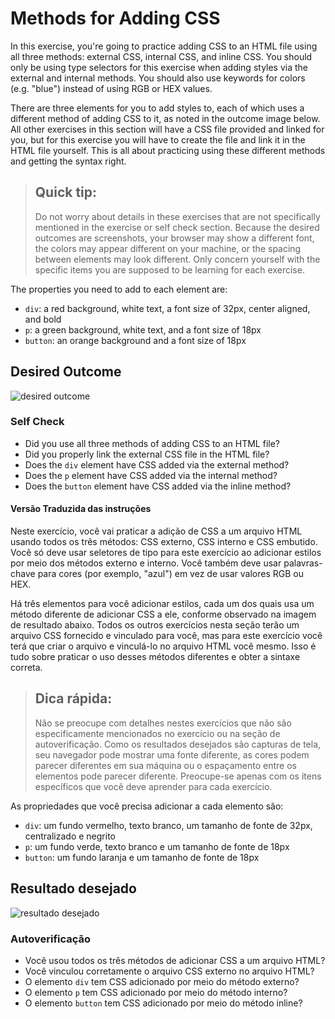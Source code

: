 # Methods for Adding CSS
In this exercise, you're going to practice adding CSS to an HTML file using all three methods: external CSS, internal CSS, and inline CSS. You should only be using type selectors for this exercise when adding styles via the external and internal methods. You should also use keywords for colors (e.g. "blue") instead of using RGB or HEX values.

There are three elements for you to add styles to, each of which uses a different method of adding CSS to it, as noted in the outcome image below. All other exercises in this section will have a CSS file provided and linked for you, but for this exercise you will have to create the file and link it in the HTML file yourself. This is all about practicing using these different methods and getting the syntax right.

> ## Quick tip:
> Do not worry about details in these exercises that are not specifically mentioned in the exercise or self check section. Because the desired outcomes are screenshots, your browser may show a different font, the colors may appear different on your machine, or the spacing between elements may look different. Only concern yourself with the specific items you are supposed to be learning for each exercise.

The properties you need to add to each element are:

* `div`: a red background, white text, a font size of 32px, center aligned, and bold
* `p`: a green background, white text, and a font size of 18px
* `button`: an orange background and a font size of 18px

## Desired Outcome
![desired outcome](./desired-outcome.png)


### Self Check
- Did you use all three methods of adding CSS to an HTML file?
- Did you properly link the external CSS file in the HTML file?
- Does the `div` element have CSS added via the external method?
- Does the `p` element have CSS added via the internal method?
- Does the `button` element have CSS added via the inline method?


#### Versão Traduzida das instruções ####
Neste exercício, você vai praticar a adição de CSS a um arquivo HTML usando todos os três métodos: CSS externo, CSS interno e CSS embutido. Você só deve usar seletores de tipo para este exercício ao adicionar estilos por meio dos métodos externo e interno. Você também deve usar palavras-chave para cores (por exemplo, "azul") em vez de usar valores RGB ou HEX.

Há três elementos para você adicionar estilos, cada um dos quais usa um método diferente de adicionar CSS a ele, conforme observado na imagem de resultado abaixo. Todos os outros exercícios nesta seção terão um arquivo CSS fornecido e vinculado para você, mas para este exercício você terá que criar o arquivo e vinculá-lo no arquivo HTML você mesmo. Isso é tudo sobre praticar o uso desses métodos diferentes e obter a sintaxe correta.

> ## Dica rápida:
> Não se preocupe com detalhes nestes exercícios que não são especificamente mencionados no exercício ou na seção de autoverificação. Como os resultados desejados são capturas de tela, seu navegador pode mostrar uma fonte diferente, as cores podem parecer diferentes em sua máquina ou o espaçamento entre os elementos pode parecer diferente. Preocupe-se apenas com os itens específicos que você deve aprender para cada exercício.

As propriedades que você precisa adicionar a cada elemento são:

* `div`: um fundo vermelho, texto branco, um tamanho de fonte de 32px, centralizado e negrito
* `p`: um fundo verde, texto branco e um tamanho de fonte de 18px
* `button`: um fundo laranja e um tamanho de fonte de 18px

## Resultado desejado
![resultado desejado](./desired-outcome.png)

### Autoverificação
- Você usou todos os três métodos de adicionar CSS a um arquivo HTML?
- Você vinculou corretamente o arquivo CSS externo no arquivo HTML?
- O elemento `div` tem CSS adicionado por meio do método externo?
- O elemento `p` tem CSS adicionado por meio do método interno?
- O elemento `button` tem CSS adicionado por meio do método inline?